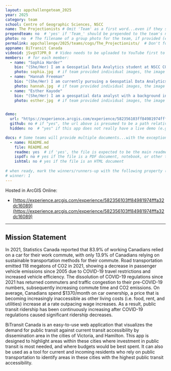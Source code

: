 ```yaml
---
layout: appchallengeteam_2025
year: 2025
category: team
school: Centre of Geographic Sciences, NSCC
name: The Projectionists # Omit 'Team' as a first word...even if they specifically named themselves "Team X"
prependteam: no  # 'yes' if 'Team_' should be prepended to the team's name (i.e., they specifically named themselves "Team X" instead of just "X")
photo: no  # The filename of a group photo for the team, if provided (e.g., team.jpg)...expected to be located inside the images folder in the team's repo.
permalink: appchallenge/2025/teams/cogs/The_Projectionists/  # Don't forget to update the school short-code in the URL...
appname: BiTransit Canada
videoid: jSvgV7JPR_0  # Video needs to be uploaded to YouTube first to get this ID
members:  # for each member:
  - name: "Sophia Harder"
    bio: "(She/Her) I am a Geospatial Data Analytics student at NSCC COGS working on an Independent Research Project examining suitable locations in southern Ontario for affordable housing development. Last year I graduated from Dalhousie University with a BSc in environmental science and biology with a certificate in GIS. For the last three summers I have worked for DFO’s Population Ecology Division working on the stock assessment for Alosa sp. and on the multi-species ocean survey. I am most passionate about sustainable food production/food security and developing sustainable urban landscapes. In my free time you can find me hanging out with my dog, reading, or cooking!"
    photo: sophia.jpg  # if team provided individual images, the image named here should exist in the images folder in the team's repo.
  - name: "Hannah Freeman"
    bio: "(She/Her) I am currently pursuing a Geospatial Data Analytics Graduate Certificate at NSCC COGS and will soon begin my Master of Science in Applied Geomatics at Acadia University, where I will focus on analyzing and visualizing trends and patterns in Common Eider satellite tracking data. In 2024, I completed my BSc Honours in Environmental Science at Dalhousie University. I have a strong passion for using GIS to explore themes related to conservation and social sciences, and I’m always seeking new and creative ways to visualize data and effectively communicate scientific findings. Outside of my academic pursuits, I love climbing, hiking, and enjoying time with friends and family!"
    photo: hannah.jpg  # if team provided individual images, the image named here should exist in the images folder in the team's repo.
  - name: "Esther Kayode"
    bio: "(She/Her) I am a geospatial data analyst with a background in Earth Sciences and Political Science from Dalhousie University. I am currently completing a Graduate Certificate in Geospatial Data Analysis at NSCC, where I apply GIS insights and data analysis to complex challenges in mining, energy, and environmental policy. My work has included optimizing site selection for mineral exploration, assessing accessibility to polling stations, and developing ETL pipelines for geospatial data. With expertise in Python, R, SQL, and ArcGIS, I am committed to using data-driven insights to inform decision-making in policy making, resource management and sustainability."
    photo: esther.jpg  # if team provided individual images, the image named here should exist in the images folder in the team's repo.


demo:
  url: "https://experience.arcgis.com/experience/582356103ff84981974fffa32dc16089"  # A relative path if hosted from the team's folder in the GitHub repo, otherwise a full url (and specify "no" for the github property below)
  github: no # if "yes", the url above is presumed to be a path relative to the gh_pages URL for the team in GitHub...otherwise, a full URL is expected.
  hidden: no  # "yes" if this app does not really have a live demo (e.g., mobile/AppStudio apps)

docs: # Some teams will provide multiple documents...with the exception of the README.md, these are generally expected to be in a docs/ subfolder of their repo
  - name: README.md
    file: README.md
    readme: yes  # if 'yes', the file is expected to be the main readme document at the root of the team's repository
    ispdf: no # yes if the file is a PDF document, notebook, or other type of file (since the filename will need to be appended to the URL)
    ishtml: no # yes if the file is an HTML document
  
# when ready, mark the winners/runners-up with the following property (1, 2 or 3 for winners and first/second runners-up):
# winner: 1
---
```


Hosted in ArcGIS Online:

- [https://experience.arcgis.com/experience/582356103ff84981974fffa32dc16089](https://experience.arcgis.com/experience/582356103ff84981974fffa32dc16089)

---

## Mission Statement

In 2021, Statistics Canada reported that 83.9% of working Canadians relied on a car for their work commute, with only 13.9% of Canadians relying on sustainable transportation methods for their commute. Road transportation emitted 118 megatons of CO2 in 2021, showing a decrease in passenger vehicle emissions since 2005 due to COVID-19 travel restrictions and increased vehicle efficiency.  The dissolution of COVID-19 regulations since 2021 has returned commuters and traffic congestion to their pre-COVID-19 numbers, subsequently increasing commute time and CO2 emissions. On average, Canadians spend $1370/month on car ownership, a price that is becoming increasingly inaccessible as other living costs (i.e. food, rent, and utilities) increase at a rate outpacing wage increases. As a result, public transit ridership has been continuously increasing after COVID-19 regulations caused significant ridership decreases. 

BiTransit Canada is an easy-to-use web application that visualizes the demand for public transit against current transit accessibility by dissemination area in the cities of Victoria, and Hamilton. This app is designed to highlight areas within these cities where investment in public transit is most needed, and where budgets would be best spent. It can also be used as a tool for current and incoming residents who rely on public transportation to identify areas in these cities with the highest public transit accessibility. 
